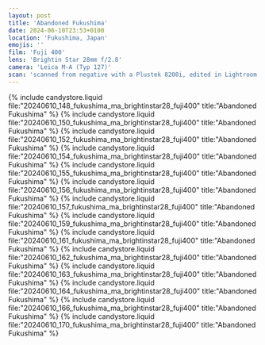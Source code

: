 ```yaml
---
layout: post
title: 'Abandoned Fukushima'
date: 2024-06-10T23:53+0100
location: 'Fukushima, Japan'
emojis: ''
film: 'Fuji 400'
lens: 'Brightin Star 28mm f/2.8'
camera: 'Leica M-A (Typ 127)'
scan: 'scanned from negative with a Plustek 8200i, edited in Lightroom'
---
```


{% include candystore.liquid file:"20240610_148_fukushima_ma_brightinstar28_fuji400" title:"Abandoned Fukushima" %}
{% include candystore.liquid file:"20240610_150_fukushima_ma_brightinstar28_fuji400" title:"Abandoned Fukushima" %}
{% include candystore.liquid file:"20240610_152_fukushima_ma_brightinstar28_fuji400" title:"Abandoned Fukushima" %}
{% include candystore.liquid file:"20240610_154_fukushima_ma_brightinstar28_fuji400" title:"Abandoned Fukushima" %}
{% include candystore.liquid file:"20240610_155_fukushima_ma_brightinstar28_fuji400" title:"Abandoned Fukushima" %}
{% include candystore.liquid file:"20240610_156_fukushima_ma_brightinstar28_fuji400" title:"Abandoned Fukushima" %}
{% include candystore.liquid file:"20240610_157_fukushima_ma_brightinstar28_fuji400" title:"Abandoned Fukushima" %}
{% include candystore.liquid file:"20240610_159_fukushima_ma_brightinstar28_fuji400" title:"Abandoned Fukushima" %}
{% include candystore.liquid file:"20240610_161_fukushima_ma_brightinstar28_fuji400" title:"Abandoned Fukushima" %}
{% include candystore.liquid file:"20240610_162_fukushima_ma_brightinstar28_fuji400" title:"Abandoned Fukushima" %}
{% include candystore.liquid file:"20240610_163_fukushima_ma_brightinstar28_fuji400" title:"Abandoned Fukushima" %}
{% include candystore.liquid file:"20240610_164_fukushima_ma_brightinstar28_fuji400" title:"Abandoned Fukushima" %}
{% include candystore.liquid file:"20240610_166_fukushima_ma_brightinstar28_fuji400" title:"Abandoned Fukushima" %}
{% include candystore.liquid file:"20240610_170_fukushima_ma_brightinstar28_fuji400" title:"Abandoned Fukushima" %}